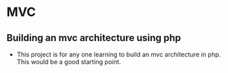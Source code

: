 # MVC
## Building an mvc architecture using php

* This project is for any one learning to build an mvc architecture in php. This would be a good starting point.

